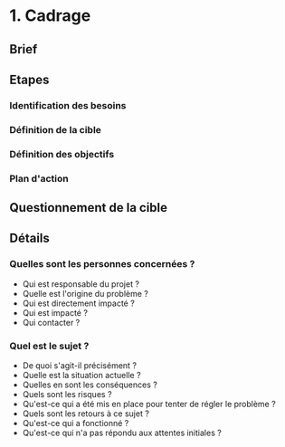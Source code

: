 # 1. Cadrage

## Brief

## Etapes

### Identification des besoins

### Définition de la cible

### Définition des objectifs

### Plan d'action

## Questionnement de la cible

## Détails

### Quelles sont les personnes concernées ?

- Qui est responsable du projet ?
- Quelle est l'origine du problème ?
- Qui est directement impacté ?
- Qui est impacté ?
- Qui contacter ?

### Quel est le sujet ?

- De quoi s'agit-il précisément ?
- Quelle est la situation actuelle ?
- Quelles en sont les conséquences ?
- Quels sont les risques ?
- Qu'est-ce qui a été mis en place pour tenter de régler le problème ?
- Quels sont les retours à ce sujet ?
- Qu'est-ce qui a fonctionné ?
- Qu'est-ce qui n'a pas répondu aux attentes initiales ?
